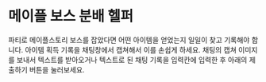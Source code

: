 # 메이플 보스 분배 헬퍼

파티로 메이플스토리 보스를 잡았다면 어떤 아이템을 얻었는지 일일이 찾고 기록해야 합니다. 아이템 획득 기록을 채팅창에서 캡쳐해서 이를 손쉽게 하세요. 채팅의 캡쳐 이미지를 보내서 텍스트를 받아오거나 텍스트로 된 채팅 기록을 입력칸에 입력한 후 아래의 제출하기 버튼을 눌러보세요.
